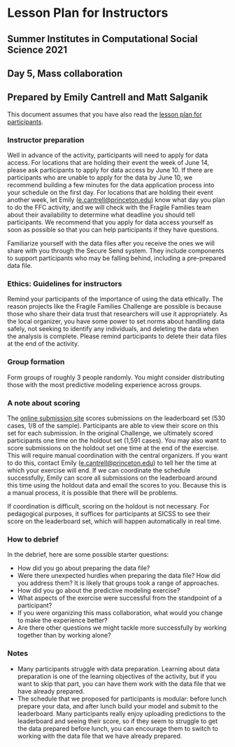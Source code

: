 # Lesson Plan for Instructors
## Summer Institutes in Computational Social Science 2021
## Day 5, Mass collaboration
## Prepared by Emily Cantrell and Matt Salganik

This document assumes that you have also read the [lesson plan for participants](https://github.com/compsocialscience/summer-institute/blob/master/2021/materials/day5-mass-collaboration/activity/lesson_plan_masscollaboration_participant.md).

### Instructor preparation

Well in advance of the activity, participants will need to apply for data access. For locations that are holding their event the week of June 14, please ask participants to apply for data access by June 10. If there are participants who are unable to apply for the data by June 10, we recommend building a few minutes for the data application process into your schedule on the first day. For locations that are holding their event another week, let Emily (e.cantrell@princeton.edu) know what day you plan to do the FFC activity, and we will check with the Fragile Families team about their availability to determine what deadline you should tell participants. We recommend that you apply for data access yourself as soon as possible so that you can help participants if they have questions. 

Familiarize yourself with the data files after you receive the ones we will share with you through the Secure Send system. They include components to support participants who may be falling behind, including a pre-prepared data file.

### Ethics: Guidelines for instructors

Remind your participants of the importance of using the data ethically. The reason projects like the Fragile Families Challenge are possible is because those who share their data trust that researchers will use it appropriately. As the local organizer, you have some power to set norms about handling data safely, not seeking to identify any individuals, and deleting the data when the analysis is complete.  Please remind participants to delete their data files at the end of the activity.

### Group formation

Form groups of roughly 3 people randomly. You might consider distributing those with the most predictive modeling experience across groups.

### A note about scoring

The [online submission site](https://codalab.fragilefamilieschallenge.org/competitions/28) scores submissions on the leaderboard set (530 cases, 1/8 of the sample). Participants are able to view their score on this set for each submission. In the original Challenge, we ultimately scored participants one time on the holdout set (1,591 cases). You may also want to score submissions on the holdout set one time at the end of the exercise. This will require manual coordination with the central organizers. If you want to do this, contact Emily (e.cantrell@princeton.edu) to tell her the time at which your exercise will end. If we can coordinate the schedule successfully, Emily can score all submissions on the leaderboard around this time using the holdout data and email the scores to you. Because this is a manual process, it is possible that there will be problems.

If coordination is difficult, scoring on the holdout is not necessary. For pedagogical purposes, it suffices for participants at SICSS to see their score on the leaderboard set, which will happen automatically in real time.

### How to debrief

In the debrief, here are some possible starter questions:

- How did you go about preparing the data file?
- Were there unexpected hurdles when preparing the data file? How did you address them? It is likely that groups took a range of approaches.
- How did you go about the predictive modeling exercise?
- What aspects of the exercise were successful from the standpoint of a participant?
- If you were organizing this mass collaboration, what would you change to make the experience better?
- Are there other questions we might tackle more successfully by working together than by working alone?

### Notes

- Many participants struggle with data preparation. Learning about data preparation is one of the learning objectives of the activity, but if you want to skip that part, you can have them work with the data file that we have already prepared.
- The schedule that we proposed for participants is modular: before lunch prepare your data, and after lunch build your model and submit to the leaderboard. Many participants really enjoy uploading predictions to the leaderboard and seeing their score, so if they seem to struggle to get the data prepared before lunch, you can encourage them to switch to working with the data file that we have already prepared.
